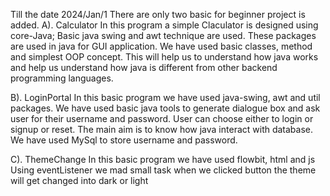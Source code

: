 Till the date 2024/Jan/1 There are only two basic for beginner project is added.
A). Calculator
  In this program a simple Claculator is designed using core-Java;
  Basic java swing and awt technique are used. These packages are used in java for GUI application.
  We have used basic classes, method and simplest OOP concept.
  This will help us to understand how java works and help us understand how java is different from other backend programming languages.

B). LoginPortal
  In this basic program we have used java-swing, awt and util packages.
  We have used basic java tools to generate dialogue box and ask user for their username and password.
  User can choose either to login or signup or reset. 
  The main aim is to know how java interact with database.
  We have used MySql to store username and password.
  
C). ThemeChange 
  In this basic program we have used flowbit, html and js
  Using eventListener we mad small task when we clicked button the theme will get changed into dark or light
